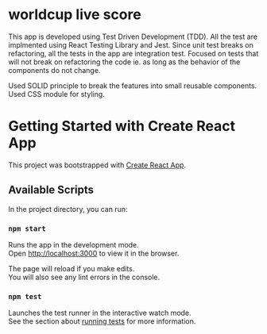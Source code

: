 # worldcup live score
This app is developed using Test Driven Development (TDD). All the test are implmented using React Testing Library and Jest.
Since unit test breaks on refactoring, all the tests in the app are integration test. Focused on tests that will not break on refactoring the code ie. as long as the behavior of the components do not change.

Used SOLID principle to break the features into small reusable components.
Used CSS module for styling.


# Getting Started with Create React App

This project was bootstrapped with [Create React App](https://github.com/facebook/create-react-app).

## Available Scripts

In the project directory, you can run:

### `npm start`

Runs the app in the development mode.\
Open [http://localhost:3000](http://localhost:3000) to view it in the browser.

The page will reload if you make edits.\
You will also see any lint errors in the console.

### `npm test`

Launches the test runner in the interactive watch mode.\
See the section about [running tests](https://facebook.github.io/create-react-app/docs/running-tests) for more information.

